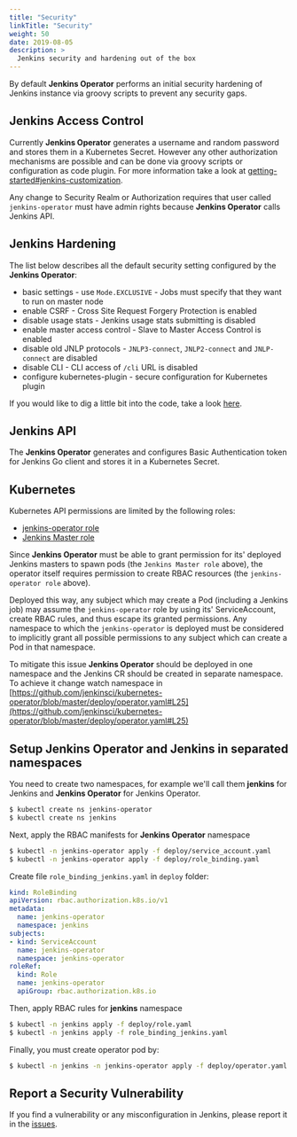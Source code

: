 ```yaml
---
title: "Security"
linkTitle: "Security"
weight: 50
date: 2019-08-05
description: >
  Jenkins security and hardening out of the box
---
```


By default **Jenkins Operator** performs an initial security hardening of Jenkins instance 
via groovy scripts to prevent any security gaps.

## Jenkins Access Control

Currently **Jenkins Operator** generates a username and random password and stores them in a Kubernetes Secret.
However any other authorization mechanisms are possible and can be done via groovy scripts or configuration as code plugin.
For more information take a look at [getting-started#jenkins-customization](/website/content/en/docs/Getting%20Started/latest/customization.md).

Any change to Security Realm or Authorization requires that user called `jenkins-operator` must have admin rights 
because **Jenkins Operator** calls Jenkins API.

## Jenkins Hardening

The list below describes all the default security setting configured by the **Jenkins Operator**:

- basic settings - use `Mode.EXCLUSIVE` - Jobs must specify that they want to run on master node
- enable CSRF - Cross Site Request Forgery Protection is enabled
- disable usage stats - Jenkins usage stats submitting is disabled
- enable master access control - Slave to Master Access Control is enabled
- disable old JNLP protocols - `JNLP3-connect`, `JNLP2-connect` and `JNLP-connect` are disabled
- disable CLI - CLI access of `/cli` URL is disabled
- configure kubernetes-plugin - secure configuration for Kubernetes plugin

If you would like to dig a little bit into the code, take a look [here](/pkg/controller/jenkins/configuration/base/resources/base_configuration_configmap.go).

## Jenkins API

The **Jenkins Operator** generates and configures Basic Authentication token for Jenkins Go client 
and stores it in a Kubernetes Secret.

## Kubernetes

Kubernetes API permissions are limited by the following roles:

- [jenkins-operator role](/deploy/role.yaml)  
- [Jenkins Master role](/pkg/controller/jenkins/configuration/base/resources/rbac.go)

Since **Jenkins Operator** must be able to grant permission for its' deployed Jenkins masters 
to spawn pods (the `Jenkins Master role` above), 
the operator itself requires permission to create RBAC resources (the `jenkins-operator role` above). 

Deployed this way, any subject which may create a Pod (including a Jenkins job) may 
assume the `jenkins-operator` role by using its' ServiceAccount, create RBAC rules, and thus escape its granted permissions. 
Any namespace to which the `jenkins-operator` is deployed must be considered to implicitly grant all 
possible permissions to any subject which can create a Pod in that namespace.

To mitigate this issue **Jenkins Operator** should be deployed in one namespace and the Jenkins CR should be created in separate namespace. 
To achieve it change watch namespace in [https://github.com/jenkinsci/kubernetes-operator/blob/master/deploy/operator.yaml#L25](https://github.com/jenkinsci/kubernetes-operator/blob/master/deploy/operator.yaml#L25)

## Setup Jenkins Operator and Jenkins in separated namespaces

You need to create two namespaces, for example we'll call them **jenkins** for Jenkins and **Jenkins Operator** for Jenkins Operator.
```bash
$ kubectl create ns jenkins-operator
$ kubectl create ns jenkins
```

Next, apply the RBAC manifests for **Jenkins Operator** namespace
```bash
$ kubectl -n jenkins-operator apply -f deploy/service_account.yaml
$ kubectl -n jenkins-operator apply -f deploy/role_binding.yaml
```

Create file `role_binding_jenkins.yaml` in `deploy` folder:
```yaml
kind: RoleBinding
apiVersion: rbac.authorization.k8s.io/v1
metadata:
  name: jenkins-operator
  namespace: jenkins
subjects:
- kind: ServiceAccount
  name: jenkins-operator
  namespace: jenkins-operator
roleRef:
  kind: Role
  name: jenkins-operator
  apiGroup: rbac.authorization.k8s.io
```

Then, apply RBAC rules for **jenkins** namespace
```bash
$ kubectl -n jenkins apply -f deploy/role.yaml
$ kubectl -n jenkins apply -f role_binding_jenkins.yaml
```

Finally, you must create operator pod by:
```bash
$ kubectl -n jenkins -n jenkins-operator apply -f deploy/operator.yaml
```


## Report a Security Vulnerability

If you find a vulnerability or any misconfiguration in Jenkins, please report it in the [issues](https://github.com/jenkinsci/kubernetes-operator/issues).
